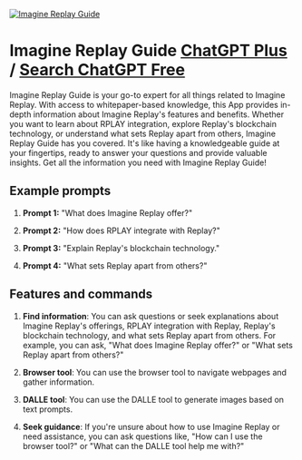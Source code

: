 
[![Imagine Replay Guide](https://files.oaiusercontent.com/file-3y052wRq3MRPHSRta9QSKdE3?se=2123-10-18T09%3A41%3A03Z&sp=r&sv=2021-08-06&sr=b&rscc=max-age%3D31536000%2C%20immutable&rscd=attachment%3B%20filename%3D709e7dd7-7907-4b8c-84dd-73cde9af508b.png&sig=nRpkpWAT7DmdNqg0FefWwp2WTXgIBLqTPWPFt70zPyA%3D)](https://chat.openai.com/g/g-lDQnlMIKo-imagine-replay-guide)

# Imagine Replay Guide [ChatGPT Plus](https://chat.openai.com/g/g-lDQnlMIKo-imagine-replay-guide) / [Search ChatGPT Free](https://gptcall.net/index.html#/?search=Imagine%20Replay%20Guide)

Imagine Replay Guide is your go-to expert for all things related to Imagine Replay. With access to whitepaper-based knowledge, this App provides in-depth information about Imagine Replay's features and benefits. Whether you want to learn about RPLAY integration, explore Replay's blockchain technology, or understand what sets Replay apart from others, Imagine Replay Guide has you covered. It's like having a knowledgeable guide at your fingertips, ready to answer your questions and provide valuable insights. Get all the information you need with Imagine Replay Guide!

## Example prompts

1. **Prompt 1:** "What does Imagine Replay offer?"

2. **Prompt 2:** "How does RPLAY integrate with Replay?"

3. **Prompt 3:** "Explain Replay's blockchain technology."

4. **Prompt 4:** "What sets Replay apart from others?"

## Features and commands

1. **Find information**: You can ask questions or seek explanations about Imagine Replay's offerings, RPLAY integration with Replay, Replay's blockchain technology, and what sets Replay apart from others. For example, you can ask, "What does Imagine Replay offer?" or "What sets Replay apart from others?"

2. **Browser tool**: You can use the browser tool to navigate webpages and gather information. 

3. **DALLE tool**: You can use the DALLE tool to generate images based on text prompts.

4. **Seek guidance**: If you're unsure about how to use Imagine Replay or need assistance, you can ask questions like, "How can I use the browser tool?" or "What can the DALLE tool help me with?"



